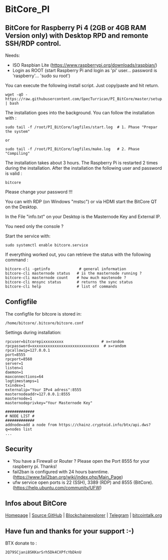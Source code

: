 # BitCore_PI
## BitCore for Raspberry Pi 4 (2GB or 4GB RAM Version only) with Desktop RPD and remonte SSH/RDP control.

Needs:

+ ISO Raspbian Lite (https://www.raspberrypi.org/downloads/raspbian/)
+ Login as ROOT (start Raspberry Pi and login as 'pi' user... password is 'raspberry'... 'sudo su root')

You can execute the following install script. Just copy/paste and hit return.
```
wget -qO - https://raw.githubusercontent.com/SpecTurrican/PI_BitCore/master/setup.sh | bash
```
The installation goes into the background. You can follow the installation with :
```
sudo tail -f /root/PI_BitCore/logfiles/start.log  # 1. Phase "Prepar the system"

or

sudo tail -f /root/PI_BitCore/logfiles/make.log   # 2. Phase "Compiling"
```
The installation takes about 3 hours.
The Raspberry Pi is restarted 2 times during the installation.
After the installation the following user and password is valid :
```
bitcore
```
Please change your password !!!

You can with RDP (on Windows "mstsc") or via HDMI start the BitCore QT on the Desktop.

In the File "info.txt" on your Desktop is the Masternode Key and External IP.

You need only the console ?

Start the service with:
```
sudo systemctl enable bitcore.service
```

If everything worked out, you can retrieve the status with the following command :
```
bitcore-cli -getinfo             # general information
bitcore-cli masternode status   # is the masternode running ?
bitcore-cli masternode count    # how much mastenode ?
bitcore-cli mnsync status       # returns the sync status
bitcore-cli help                # list of commands
```
## Configfile
The configfile for bitcore is stored in:
```
/home/bitcore/.bitcore/bitcore.conf
```
Settings during installation:
```
rpcuser=bitcorepixxxxxxxxx                 # x=random
rpcpassword=xxxxxxxxxxxxxxxxxxxxxxxxxxxxxx  # x=random
rpcallowip=127.0.0.1
port=8555
rpcport=8560
server=1
listen=1
daemon=1
maxconnections=64
logtimestamps=1
txindex=1
externalip="Your IPv4 adress":8555
masternodeaddr=127.0.0.1:8555
masternode=1
masternodeprivkey="Your Masternode Key"

#############
# NODE LIST #
#############
addnode=add a node from https://chainz.cryptoid.info/btx/api.dws?q=nodes list
...
```
## Security
- You have a Firewall or Router ? Please open the Port 8555 for your raspberry pi. Thanks!
- fail2ban is configured with 24 hours banntime. (https://www.fail2ban.org/wiki/index.php/Main_Page)
- ufw service open ports is 22 (SSH), 3389 (RDP) and 8555 (BitCore). (https://help.ubuntu.com/community/UFW)
## Infos about BitCore
[Homepage](https://bitcore.cc/) | [Source GitHub](https://github.com/LIMXTEC/BitCore) | [Blockchainexplorer](https://chainz.cryptoid.info/btx/) | [Telegram](https://t.me/bitcore_cc) | [bitcointalk.org](https://bitcointalk.org/index.php?topic=1883902.0)

## Have fun and thanks for your support :-)
BTX donate to :
```
2Q79SCjani8SKKarSrh5Dk4CXPfcYbDknU
```